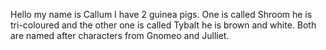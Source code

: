 Hello my name is Callum I have 2 guinea pigs. One is called Shroom he is tri-coloured and the other one is called Tybalt he is brown and white. Both are named after characters from Gnomeo and Julliet. 
